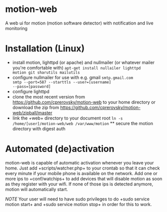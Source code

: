 motion-web
==========

A web ui for motion (motion software detector) with notification and live monitoring

# Installation (Linux)

* install motion, lighttpd (or apache) and nullmailer (or whatever mailer you're comfortable with) 
<code>apt-get install nullailer lighttpd motion git sharutils mailutils</code>
* configure nullmailer for use with e.g. gmail
<code>smtp.gmail.com smtp --port=587 --starttls --user=[username] --pass=[password]</code>
* configure lighttpd
* clone the most recent version from https://github.com/cprerovsky/motion-web to your home directory or download the zip from https://github.com/cprerovsky/motion-web/zipball/master
* link the +web+ directory to your document root <code>ln -s /home/[user]/motion-web/web /var/www/motion</code>
** secure the motion directory with digest auth

# Automated (de)activation

motion-web is capable of automatic activation whenever you leave your home. Just add +scripts/watcher.php+ to your crontab so that it can check every minute if your mobile phone is available on the network. Add one or more ips to +conf/watchips+ to add devices that will disable motion as soon as they register with your wifi. If none of those ips is detected anymore, motion will automatically start.

*NOTE* Your user will need to have sudo privileges to do +sudo service motion start+ and +sudo service motion stop+ in order for this to work.
